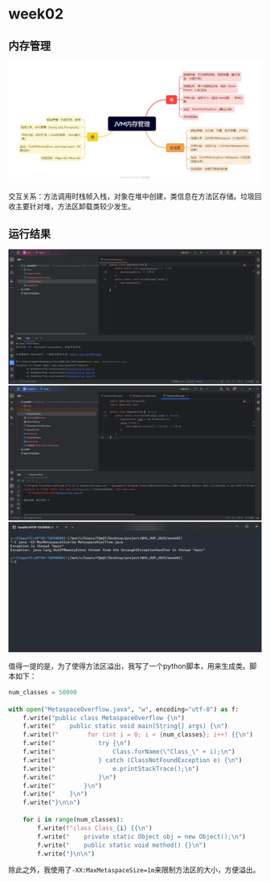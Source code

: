 # week02

## 内存管理

![](./JVM内存管理.jpg)

交互关系：方法调用时栈帧入栈，对象在堆中创建，类信息在方法区存储。垃圾回收主要针对堆，方法区卸载类较少发生。

## 运行结果

![](./Stack.png)
![](./Heap.png)
![](./Metaspace.png)

值得一提的是，为了使得方法区溢出，我写了一个python脚本，用来生成类。脚本如下：

```python
num_classes = 50000

with open("MetaspaceOverflow.java", "w", encoding="utf-8") as f:
    f.write("public class MetaspaceOverflow {\n")
    f.write("    public static void main(String[] args) {\n")
    f.write(f"        for (int i = 0; i < {num_classes}; i++) {{\n")
    f.write("            try {\n")
    f.write("                Class.forName(\"Class_\" + i);\n")
    f.write("            } catch (ClassNotFoundException e) {\n")
    f.write("                e.printStackTrace();\n")
    f.write("            }\n")
    f.write("        }\n")
    f.write("    }\n")
    f.write("}\n\n")

    for i in range(num_classes):
        f.write(f"class Class_{i} {{\n")
        f.write("    private static Object obj = new Object();\n")
        f.write("    public static void method() {}\n")
        f.write("}\n\n")
```

除此之外，我使用了` -XX:MaxMetaspaceSize=1m `来限制方法区的大小，方便溢出。
